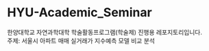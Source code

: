 # HYU-Academic_Seminar 
한양대학교 자연과학대학 학술활동프로그램(학술제) 진행용 레포지토리입니다. </br>
주제: 서울시 아파트 매매 실거래가 지수예측 모델 비교 분석
